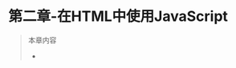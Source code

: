 # 第二章-在HTML中使用JavaScript
>本章内容  
>  * <script>元素的属性
>  * 嵌入脚本和外部脚本
>  * 延迟脚本和异步脚本
>  * 考虑禁用JavaScript的场景

### 2.1 <script>元素
　　向HTML页面中插入JavaScript的主要方法，就是使用<script>元素，<script>元素由下列6个属性。
  * `src`：可选。表示包含要执行代码的外部文件  
  * `charset`：可选。表示通过src属性指定的代码的字符集。
  * `language`：已废弃。原来用于表示编写代码使用的脚本语言（JavaScript、VBScript等）。
  * `type`：可选。可以看成language的替代属性。表示编写代码使用的脚本语言的内容类型（也称MIME类型）。默认值为`text/javascript`。考虑约定俗成和最大限度的兼容性，目前type属性的值依旧还是`text/javascript`。  
  * `async`：可选。表示应该立即下载该脚本，只对外部脚本文件有效。  
  * `defer`：可选。表示脚本可以延迟到文档被完全解析和显示之后再执行，只对外部脚本文件有效。  
 
### 2.2 标签的位置  
　　传统的做法中，所有<script>元素都放在页面的<head>元素中，例如：
```html
 <!DOCTYPE html>
 <html>
   <head>
     <title>This is title</title>
     <script type="text/javascript" src="example1.js"></script>
     <script type="text/javascript" src="example2.js"></script>
   </head> 
   <body>
     <!--这里放内容-->
   </body>
 </html>
```
　　这种做法意味着必须等到全部JavaScript代码都被下载、解析和执行完成后，才能开始呈现页面的内容。如果某些页面JavaScript代码很多，那么就会出现界面显示的延迟。为了避免这个问题，现在Web应用程序一般**把JavaScript引用放在<body>元素中页面内容的后面**。如下：
```html
 <!DOCTYPE html>
 <html>
   <head>
     <title>This is title</title>
   </head> 
   <body>
     <!--这里放内容-->
     <script type="text/javascript" src="example1.js"></script>
     <script type="text/javascript" src="example2.js"></script>
   </body>
 </html>
```
  
### 2.3 延迟脚本  
　　这个属性的用途是表明脚本在执行时不会影响页面的构造。也就是说，脚本会被延迟到整个页面都解析完毕后再运行。
```html
 <!DOCTYPE html>
 <html>
   <head>
     <title>This is title</title>
     <script type="text/javascript" defer="defer" src="example1.js"></script>
     <script type="text/javascript" defer="defer" src="example2.js"></script>
   </head> 
   <body>
     <!--这里放内容-->
   </body>
 </html>
```
　　这个例子中，虽然把<script>元素放在<head>元素中，但这两个脚本会延迟到浏览器遇到</html>标签后才执行。HTML5规范要求脚本按照它们出现的先后顺序执行。但在现实中，延迟脚本不一定按照顺序执行(?)。**因此最好只包含一个延迟脚本。**
　　IE4、FireFox 3.5、Safari 5、Chrome是最早支持defer属性的浏览器。其他浏览器会忽略这个属性，向平常一样处理脚本。为此，**把延迟脚本放在页面底部仍然是最佳选择。** 
  
### 2.4 异步脚本  
　　制定async属性的目的是不让页面等待两个脚本下载和执行，从而异步加载页面其他内容。为此，**建议异步脚本不要在加载期间修改DOM。**
```html
 <!DOCTYPE html>
 <html>
   <head>
     <title>This is title</title>
     <script type="text/javascript" async="async" src="example1.js"></script>
     <script type="text/javascript" async="async" src="example2.js"></script>
   </head> 
   <body>
     <!--这里放内容-->
   </body>
 </html>
```
　　以上代码中，两个脚本文件的执行顺序是不确定的，因此要确保两者不相互依赖。这个属性的用途是表明脚本在执行时不会影响页面的构造。也就是说，脚本会被延迟到整个页面都解析完毕后再运行。异步脚本一定会在页面的load事件前执行。
  
### 2.5 \<noscript\>元素  
　　使用<noscript>元素对付不支持JavaScript的浏览器，例如：
```html
 <!DOCTYPE html>
 <html>
   <head>
     <title>This is title</title>
     <script type="text/javascript" defer="defer" src="example1.js"></script>
     <script type="text/javascript" defer="defer" src="example2.js"></script>
   </head> 
   <body>
     <noscript>
       <p>本页面需要浏览器支持JavaScript</p>
     </noscript>
   </body>
 </html>
```
